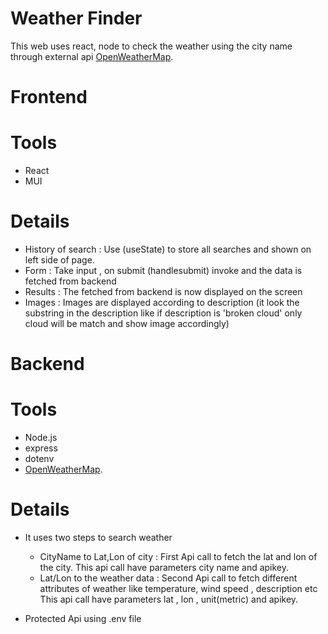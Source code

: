 # Weather Finder
This web uses react, node to check the weather using the city name through external api [OpenWeatherMap](https://openweathermap.org).

# Frontend
 # Tools
- React
- MUI 
 # Details
- History of search : Use (useState) to store all searches and shown on left side of page.
- Form : Take input , on submit (handlesubmit) invoke and the data is fetched from backend 
- Results : The fetched from backend is now displayed on the screen
- Images : Images are displayed according to description (it look the substring in the description like if description is 'broken cloud' only cloud will be match and show image accordingly)

# Backend
  # Tools

  - Node.js
  - express
  - dotenv
  - [OpenWeatherMap](https://openweathermap.org).

  # Details
  - It uses two steps to search weather
      - CityName to Lat,Lon of city : First Api call to fetch the lat and lon of the city. This api call have parameters city name and apikey.
      - Lat/Lon to the weather data : Second Api call to fetch different attributes of weather like temperature, wind speed , description etc This api call have parameters lat , lon , unit(metric) and apikey.

  - Protected Api using .env file 
